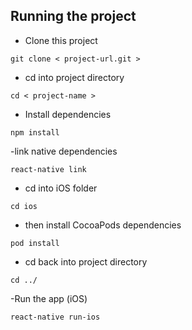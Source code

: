 ## Running the project

- Clone this project

```
git clone < project-url.git >
```

- cd into project directory

```
cd < project-name >
```

- Install dependencies

```
npm install
```

-link native dependencies

```
react-native link
```

- cd into iOS folder

```
cd ios
```

- then install CocoaPods dependencies

```
pod install
```

- cd back into project directory

```
cd ../
```

-Run the app (iOS)

```
react-native run-ios
```
